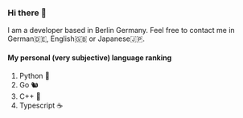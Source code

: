 ### Hi there 👋

I am a developer based in Berlin Germany. Feel free to contact me in German🇩🇪, English🇬🇧 or Japanese🇯🇵.

#### My personal (very subjective) language ranking

1. Python 🐍
2. Go 🐿
3. C++ 🔢
4. Typescript ☕️

<!--
**chriswein/chriswein** is a ✨ _special_ ✨ repository because its `README.md` (this file) appears on your GitHub profile.

Here are some ideas to get you started:

- 🔭 I’m currently working on ...
- 🌱 I’m currently learning ...
- 👯 I’m looking to collaborate on ...
- 🤔 I’m looking for help with ...
- 💬 Ask me about ...
- 📫 How to reach me: ...
- 😄 Pronouns: ...
- ⚡ Fun fact: ...
-->
